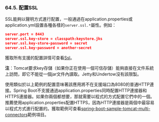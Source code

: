 ### 64.5. 配置SSL

SSL能夠以聲明方式進行配置，一般通過在application.properties或application.yml設置各種各樣的`server.ssl.*`屬性。例如：
```json
server.port = 8443
server.ssl.key-store = classpath:keystore.jks
server.ssl.key-store-password = secret
server.ssl.key-password = another-secret
```
獲取所有支援的配置詳情可查看[Ssl](http://github.com/spring-projects/spring-boot/tree/master/spring-boot/src/main/java/org/springframework/boot/context/embedded/Ssl.java)。

**注**：Tomcat要求key存儲（如果你正在使用一個可信存儲）能夠直接在文件系統上訪問，即它不能從一個jar文件內讀取。Jetty和Undertow沒有該限製。

使用類似於以上範例的配置意味著該應用將不在支援端口為8080的普通HTTP連接。Spring Boot不支援通過application.properties同時配置HTTP連接器和HTTPS連接器。如果你兩個都想要，那就需要以程式的方式配置它們中的一個。推薦使用application.properties配置HTTPS，因為HTTP連接器是兩個中最容易以程式方式進行配置的。獲取範例可查看[spring-boot-sample-tomcat-multi-connectors](http://github.com/spring-projects/spring-boot/tree/master/spring-boot-samples/spring-boot-sample-tomcat-multi-connectors)範例項目。
